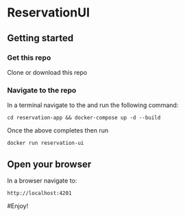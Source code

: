 # ReservationUI

## Getting started

### Get this repo
Clone or download this repo

### Navigate to the repo
In a terminal navigate to the  and run the following command:

`cd reservation-app && docker-compose up -d --build`

Once the above completes then run  

`docker run reservation-ui`

## Open your browser
In a browser navigate to:

`http://localhost:4201`

#Enjoy!
